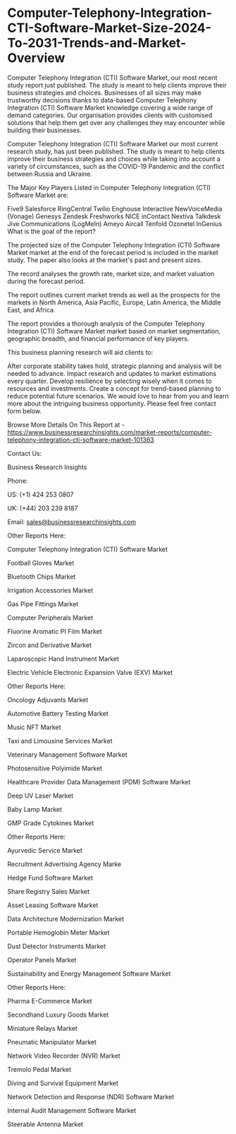 # Computer-Telephony-Integration-CTI-Software-Market-Size-2024-To-2031-Trends-and-Market-Overview
Computer Telephony Integration (CTI) Software Market, our most recent study report just published. The study is meant to help clients improve their business strategies and choices.
Businesses of all sizes may make trustworthy decisions thanks to data-based Computer Telephony Integration (CTI) Software Market knowledge covering a wide range of demand categories. Our organisation provides clients with customised solutions that help them get over any challenges they may encounter while building their businesses.

Computer Telephony Integration (CTI) Software Market our most current research study, has just been published. The study is meant to help clients improve their business strategies and choices while taking into account a variety of circumstances, such as the COVID-19 Pandemic and the conflict between Russia and Ukraine.

The Major Key Players Listed in Computer Telephony Integration (CTI) Software Market are:

Five9
Salesforce
RingCentral
Twilio
Enghouse Interactive
NewVoiceMedia (Vonage)
Genesys
Zendesk
Freshworks
NICE inContact
Nextiva
Talkdesk
Jive Communications (LogMeIn)
Ameyo
Aircall
Tenfold
Ozonetel
InGenius
What is the goal of the report?

The projected size of the Computer Telephony Integration (CTI) Software Market market at the end of the forecast period is included in the market study. The paper also looks at the market's past and present sizes. 

The record analyses the growth rate, market size, and market valuation during the forecast period.

The report outlines current market trends as well as the prospects for the markets in North America, Asia Pacific, Europe, Latin America, the Middle East, and Africa.

The report provides a thorough analysis of the Computer Telephony Integration (CTI) Software Market market based on market segmentation, geographic breadth, and financial performance of key players.

This business planning research will aid clients to:

After corporate stability takes hold, strategic planning and analysis will be needed to advance.
Impact research and updates to market estimations every quarter.
Develop resilience by selecting wisely when it comes to resources and investments.
Create a concept for trend-based planning to reduce potential future scenarios.
We would love to hear from you and learn more about the intriguing business opportunity. Please feel free contact form below.

Browse More Details On This Report at - https://www.businessresearchinsights.com/market-reports/computer-telephony-integration-cti-software-market-101363

Contact Us: 

Business Research Insights

Phone:

US: (+1) 424 253 0807

UK: (+44) 203 239 8187

Email: sales@businessresearchinsights.com

Other Reports Here:

Computer Telephony Integration (CTI) Software Market

Football Gloves Market

Bluetooth Chips Market

Irrigation Accessories Market

Gas Pipe Fittings Market

Computer Peripherals Market

Fluorine Aromatic PI Film Market

Zircon and Derivative Market

Laparoscopic Hand Instrument Market

Electric Vehicle Electronic Expansion Valve (EXV) Market

Other Reports Here:

Oncology Adjuvants Market

Automotive Battery Testing Market

Music NFT Market

Taxi and Limousine Services Market

Veterinary Management Software Market

Photosensitive Polyimide Market

Healthcare Provider Data Management (PDM) Software Market

Deep UV Laser Market

Baby Lamp Market

GMP Grade Cytokines Market

Other Reports Here:

Ayurvedic Service Market

Recruitment Advertising Agency Marke

Hedge Fund Software Market

Share Registry Sales Market

Asset Leasing Software Market

Data Architecture Modernization Market

Portable Hemoglobin Meter Market

Dust Detector Instruments Market

Operator Panels Market

Sustainability and Energy Management Software Market

Other Reports Here:

Pharma E-Commerce Market

Secondhand Luxury Goods Market

Miniature Relays Market

Pneumatic Manipulator Market

Network Video Recorder (NVR) Market

Tremolo Pedal Market

Diving and Survival Equipment Market

Network Detection and Response (NDR) Software Market

Internal Audit Management Software Market

Steerable Antenna Market
